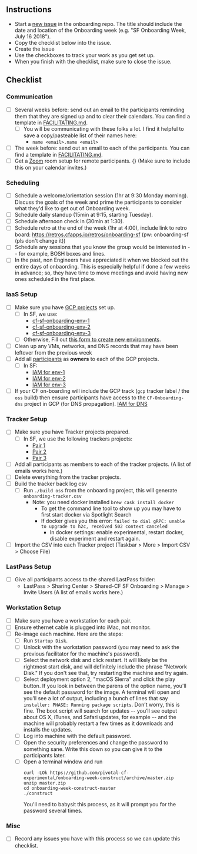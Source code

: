 ## Instructions
- Start a [new issue](https://github.com/pivotal/cf-onboarding/issues/new) in the onboarding repo. The title should include the date and location of the Onboarding week (e.g. "SF Onboarding Week, July 16 2018").
- Copy the checklist below into the issue.
- Create the issue
- Use the checkboxes to track your work as you get set up.
- When you finish with the checklist, make sure to close the issue.

## Checklist

### Communication
- [ ] Several weeks before: send out an email to the participants reminding them that they are signed up and to clear their calendars.  You can find a template in [FACILITATING.md](https://github.com/pivotal/cf-onboarding/blob/master/FACILITATING.md).
  - [ ] You will be communicating with these folks a lot. I find it helpful to save a copy/pasteable list of their names <emails> here:
    - `name <email>.name <email>`
- [ ] The week before: send out an email to each of the participants. You can find a template in [FACILITATING.md](https://github.com/pivotal/cf-onboarding/blob/master/FACILITATING.md).
- [ ] Get a [Zoom](https://zoom.us/) room setup for remote participants. {<can save link here>}  (Make sure to include this on your calendar invites.)

### Scheduling
- [ ] Schedule a welcome/orientation session (1hr at 9:30 Monday morning). Discuss the goals of the week and prime the participants to consider what they'd like to get out of Onboarding week.
- [ ] Schedule daily standup (15min at 9:15, starting Tuesday).
- [ ] Schedule afternoon check in (30min at 1:30).
- [ ] Schedule retro at the end of the week (1hr at 4:00), include link to retro board: https://retros.cfapps.io/retros/onboarding-sf (pw: onboarding-sf (pls don't change it))
- [ ] Schedule any sessions that you know the group would be interested in -- for example, BOSH boxes and lines.
- [ ] In the past, non Engineers have appreciated it when we blocked out the entire days of onbaording. This is especially helpful if done a few weeks in advance; so, they have time to move meetings and avoid having new ones scheduled in the first place.

### IaaS Setup
- [ ] Make sure you have [GCP projects](https://console.cloud.google.com) set up.
  - [ ] In SF, we use:
    - [cf-sf-onboarding-env-1](https://console.cloud.google.com/billing/0076DC-766E1F-EBDCB8/reports?project=cf-sf-onboarding-env-1)
    - [cf-sf-onboarding-env-2](https://console.cloud.google.com/billing/0076DC-766E1F-EBDCB8/reports?project=cf-sf-onboarding-env-2)
    - [cf-sf-onboarding-env-3](https://console.cloud.google.com/billing/0076DC-766E1F-EBDCB8/reports?project=cf-sf-onboarding-env-3)
  - [ ] Otherwise, Fill out [this form to create new environments](https://docs.google.com/forms/d/e/1FAIpQLSeJ31997Zma1WtLcCtswiysCFWOG5MXNmlYCpJsiYgdG9kKnA/viewform).
- [ ] Clean up any VMs, networks, and DNS records that may have been leftover from the previous week
- [ ] Add all [participants](https://docs.google.com/spreadsheets/d/1eW23iJRD56CE859o0j6ArSaGtLfP0JlHXSCdXFhbCdI/edit?usp=sharing) as **owners** to each of the GCP projects.
  - [ ] In SF:
    - [IAM for env-1](https://console.cloud.google.com/iam-admin/iam?project=cf-sf-onboarding-env-1)
    - [IAM for env-2](https://console.cloud.google.com/iam-admin/iam?project=cf-sf-onboarding-env-2)
    - [IAM for env-3](https://console.cloud.google.com/iam-admin/iam?project=cf-sf-onboarding-env-3)
- [ ] If your CF on-boarding will include the GCP track (`gcp` tracker label / the `oss` build) then ensure participants have access to the `CF-Onboarding-dns` project in GCP (for DNS propagation). [IAM for DNS](https://console.cloud.google.com/iam-admin/iam?project=cf-onboarding-dns)

### Tracker Setup
- [ ] Make sure you have Tracker projects prepared.
  - [ ] In SF, we use the following trackers projects:
    - [Pair 1](https://www.pivotaltracker.com/n/projects/2125981)
    - [Pair 2](https://www.pivotaltracker.com/n/projects/2125982)
    - [Pair 3](https://www.pivotaltracker.com/n/projects/2089066)
- [ ] Add all participants as members to each of the tracker projects. (A list of emails works here.)
- [ ] Delete everything from the tracker projects.
- [ ] Build the tracker back log csv
  - [ ] Run `./build oss` from the onboarding project, this will generate `onboarding-tracker.csv`
       - Note: you need docker installed `brew cask install docker`
         - To get the command line tool to show up you may have to first start docker via Spotlight Search
         - If docker gives you this error: `failed to dial gRPC: unable to upgrade to h2c, received 502 context canceled`
           - In docker settings: enable experimental, restart docker, disable experiment and restart again.
- [ ] Import the CSV into each Tracker project (Taskbar > More > Import CSV > Choose File)

### LastPass Setup
- [ ] Give all participants access to the shared LastPass folder:
  - LastPass > Sharing Center > Shared-CF SF Onboarding > Manage > Invite Users (A list of emails works here.)

### Workstation Setup
- [ ] Make sure you have a workstation for each pair.
- [ ] Ensure ethernet cable is plugged into iMac, not monitor.
- [ ] Re-image each machine. Here are the steps:
  - [ ] Run `Startup Disk`.
  - [ ] Unlock with the workstation password (you may need to ask the previous facilitator for the machine's password).
  - [ ] Select the network disk and click restart. It will likely be the rightmost start disk, and will definitely include the phrase "Network Disk." If you don't see that, try restarting the machine and try again.
  - [ ] Select deployment option 2, "macOS Sierra" and click the play button. If you look in between the parens of the option name, you'll see the default password for the image. A terminal will open and you’ll see a lot of output, including a bunch of lines that say `installer: PHASE: Running package scripts`. Don’t worry, this is fine. The boot script will search for updates -- you’ll see output about OS X, iTunes, and Safari updates, for example -- and the machine will probably restart a few times as it downloads and installs the updates.
  - [ ] Log into machine with the default password.
  - [ ] Open the security preferences and change the password to something sane. Write this down so you can give it to the participants later.
  - [ ] Open a terminal window and run
     ```
     curl -LOk https://github.com/pivotal-cf-experimental/onboarding-week-construct/archive/master.zip
     unzip master.zip
     cd onboarding-week-construct-master
     ./construct
     ```
     You'll need to babysit this process, as it will prompt you for the password several times.

### Misc

- [ ] Record any issues you have with this process so we can update this checklist.
